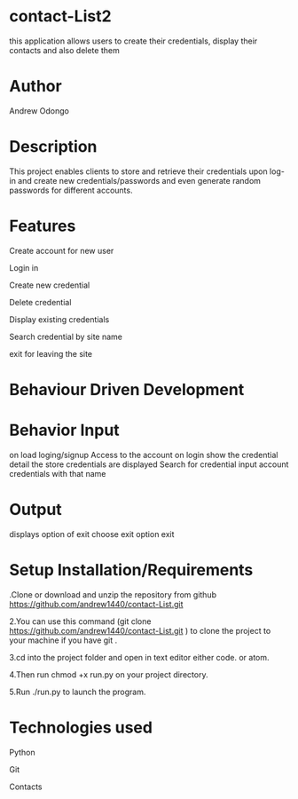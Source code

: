 # contact-List2
 this application allows users to create their credentials,  display their contacts  and also delete them
# Author
Andrew Odongo

# Description
This project enables clients to store and retrieve their credentials upon log-in and create new credentials/passwords and even generate random passwords for different accounts.

# Features
Create account for new user

Login in



Create new credential

Delete credential

Display existing credentials

Search credential by site name

exit for leaving the site

# Behaviour Driven Development

# Behavior Input
 on load loging/signup Access to the account on login show the credential detail the store credentials are displayed Search for credential input account credentials with that name
 
# Output

displays option of exit choose exit option exit

# Setup Installation/Requirements
.Clone or download and unzip the repository from github https://github.com/andrew1440/contact-List.git

2.You can use this command (git clone https://github.com/andrew1440/contact-List.git ) to clone the project to your machine if you have git .

3.cd into the project folder and open in text editor either code. or atom.

4.Then run chmod +x run.py on your project directory.

5.Run ./run.py to launch the program.

# Technologies used
Python

Git

Contacts
